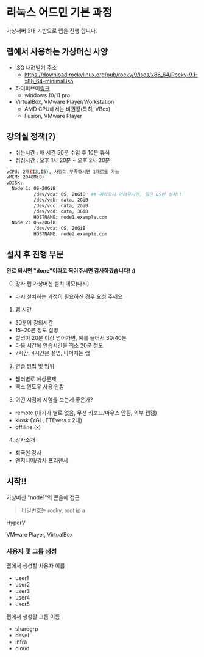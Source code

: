 # 리눅스 어드민 기본 과정

가상서버 2대 기반으로 랩을 진행 합니다.

## 랩에서 사용하는 가상머신 사양
* ISO 내려받기 주소
  - https://download.rockylinux.org/pub/rocky/9/isos/x86_64/Rocky-9.1-x86_64-minimal.iso
* 하이퍼브이[링크](https://learn.microsoft.com/ko-kr/virtualization/hyper-v-on-windows/quick-start/enable-hyper-v)
  - windows 10/11 pro
* VirtualBox, VMware Player/Workstation
  - AMD CPU에서는 비권장(특히, VBox)
  - Fusion, VMware Player

## 강의실 정책(?)

- 쉬는시간 : 매 시간 50분 수업 후 10분 휴식
- 점심시간 : 오후 1시 20분 ~ 오후 2시 30분


```bash
vCPU: 2개(I3,I5), 사양이 부족하시면 1개로도 가능
vMEM: 2048MiB+ 
vDISK: 
  Node 1: OS=20GiB
          /dev/vda: OS, 20GiB  ## 따라오기 어려우시면, 일단 OS만 설치!!
          /dev/vdb: data, 2GiB
          /dev/vdc: data, 2GiB
          /dev/vdd: data, 3GiB
          HOSTNAME: node1.example.com
  Node 2: OS=20GiB
          /dev/vda: OS, 20GiB
          HOSTNAME: node2.example.com
```

## 설치 후 진행 부분

__완료 되시면 "done"이라고 찍어주시면 감사하겠습니다! :)__


0. 강사 랩 가상머신 설치 데모(다시)
  - 다시 설치하는 과정이 필요하신 경우 요청 주세요
1. 랩 시간
  - 50분이 강의시간
  - 15~20분 정도 설명
  - 설명이 20분 이상 넘어가면, 예를 들어서 30/40분
  - 다음 시간에 연습시간을 최소 20분 정도
  - 7시간, 4시간은 설명, 나머지는 랩  
2. 연습 방법 및 범위
  - 챕터별로 예상문제
  - 엑스 윈도우 사용 안함
3. 어떤 시점에 시험을 보는게 좋은가?
  - remote (대기가 별로 없음, 무선 키보드/마우스 안됨, 외부 웹캠)
  - kiosk (YGL, ETEvers x 2대)
  - offiline (x)
4. 강사소개
  - 최국현 강사
  - 엔지니어/강사 프리랜서


## 시작!!

가상머신 "node1"의 콘솔에 접근
>비밀번호는 rocky, root
>ip a 

HyperV 

VMware Player, VirtualBox



### 사용자 및 그룹 생성

랩에서 생성할 사용자 이름

- user1
- user2
- user3
- user4
- user5

랩에서 생성할 그룹 이름

- sharegrp
- devel
- infra
- cloud